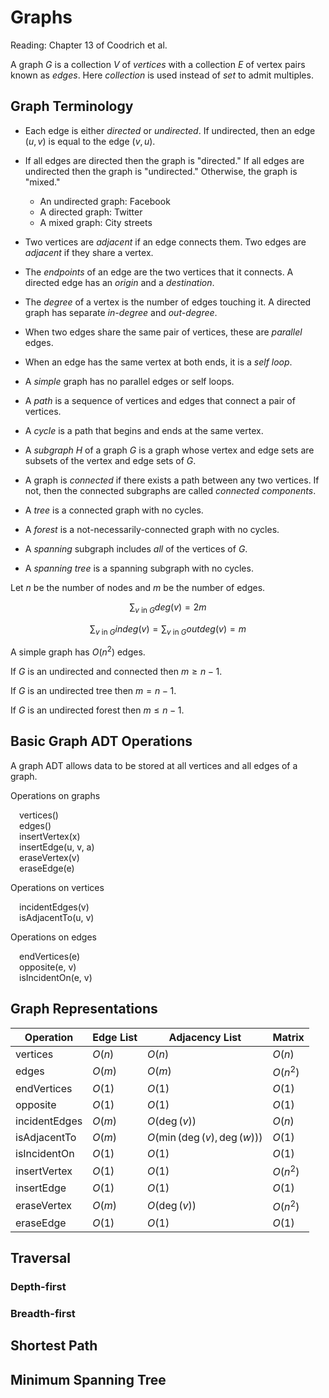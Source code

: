 # Graphs

Reading: Chapter 13 of Coodrich et al.

A graph $G$ is a collection $V$ of *vertices* with a collection $E$ of vertex pairs known as *edges*. Here *collection* is used instead of *set* to admit multiples.

## Graph Terminology

- Each edge is either *directed* or *undirected*. If undirected, then an edge $(u, v)$ is equal to the edge $(v, u)$.
- If all edges are directed then the graph is "directed." If all edges are undirected then the graph is "undirected." Otherwise, the graph is "mixed."

	- An undirected graph: Facebook
	- A directed graph: Twitter
	- A mixed graph: City streets

- Two vertices are *adjacent* if an edge connects them. Two edges are *adjacent* if they share a vertex.
- The *endpoints* of an edge are the two vertices that it connects. A directed edge has an *origin* and a *destination*.
- The *degree* of a vertex is the number of edges touching it. A directed graph has separate *in-degree* and *out-degree*.
- When two edges share the same pair of vertices, these are *parallel* edges.
- When an edge has the same vertex at both ends, it is a *self loop*.
- A *simple* graph has no parallel edges or self loops.
- A *path* is a sequence of vertices and edges that connect a pair of vertices.
- A *cycle* is a path that begins and ends at the same vertex.
- A *subgraph* $H$ of a graph $G$ is a graph whose vertex and edge sets are subsets of the vertex and edge sets of $G$.
- A graph is *connected* if there exists a path between any two vertices. If not, then the connected subgraphs are called *connected components*.
- A *tree* is a connected graph with no cycles.
- A *forest* is a not-necessarily-connected graph with no cycles.
- A *spanning* subgraph includes *all* of the vertices of $G$.
- A *spanning tree* is a spanning subgraph with no cycles.

Let $n$ be the number of nodes and $m$ be the number of edges.

$$\sum_{v\ \textrm{in}\ G} \textit{deg}(v) = 2m$$

$$\sum_{v\ \textrm{in}\ G} \textit{indeg}(v) = \sum_{v\ \textrm{in}\ G} \textit{outdeg}(v) = m$$

A simple graph has $O(n^2)$ edges.

If $G$ is an undirected and connected then $m \ge n - 1$.

If $G$ is an undirected tree then $m = n - 1$.

If $G$ is an undirected forest then $m \le n - 1$.

## Basic Graph ADT Operations

A graph ADT allows data to be stored at all vertices and all edges of a graph.

Operations on graphs

&emsp;vertices()  
&emsp;edges()  
&emsp;insertVertex(x)  
&emsp;insertEdge(u, v, a)  
&emsp;eraseVertex(v)  
&emsp;eraseEdge(e)

Operations on vertices

&emsp;incidentEdges(v)  
&emsp;isAdjacentTo(u, v)

Operations on edges

&emsp;endVertices(e)  
&emsp;opposite(e, v)  
&emsp;isIncidentOn(e, v)

## Graph Representations

| Operation     | Edge List  | Adjacency List             | Matrix     |
|---------------|------------|----------------------------|------------|
| vertices      | $O(n)$     | $O(n)$                     | $O(n)$     |
| edges         | $O(m)$     | $O(m)$                     | $O(n^2)$   |
| endVertices   | $O(1)$     | $O(1)$                     | $O(1)$     |
| opposite      | $O(1)$     | $O(1)$                     | $O(1)$     |
| incidentEdges | $O(m)$     | $O(\deg(v))$               | $O(n)$     |
| isAdjacentTo  | $O(m)$     | $O(\min(\deg(v),\deg(w)))$ | $O(1)$     |
| isIncidentOn  | $O(1)$     | $O(1)$                     | $O(1)$     |
| insertVertex  | $O(1)$     | $O(1)$                     | $O(n^2)$   |
| insertEdge    | $O(1)$     | $O(1)$                     | $O(1)$     |
| eraseVertex   | $O(m)$     | $O(\deg(v))$               | $O(n^2)$   |
| eraseEdge     | $O(1)$     | $O(1)$                     | $O(1)$     |

## Traversal

### Depth-first

### Breadth-first

## Shortest Path

## Minimum Spanning Tree
